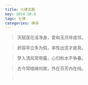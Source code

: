 ```yaml
---
title: 七律无题
key: 2014.10.9
tags: 七律
categories: 律诗
---
```


<blockquote class="blockquote-center">天赋莲花洁净身，爱和玉月伴成邻。
</blockquote>
<blockquote class="blockquote-center">娇容亭立多为假，率性出泥才是真。
</blockquote>
<blockquote class="blockquote-center">梦入清风常带露，心归秋水不争春。
</blockquote>
<blockquote class="blockquote-center">古今常唱缘何故，外在芬芳內在纯。
</blockquote>
<blockquote class="blockquote-center"></br>
</blockquote>
